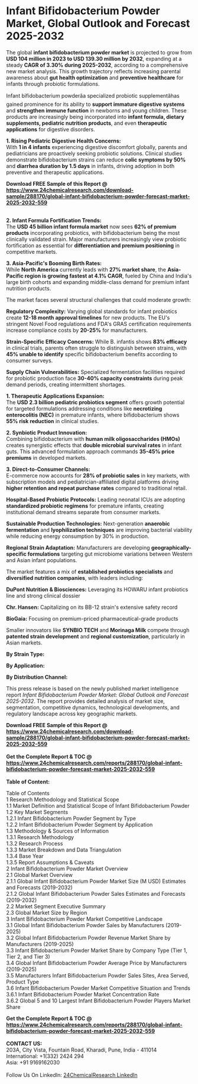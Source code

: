 <h1>Infant Bifidobacterium Powder Market, Global Outlook and Forecast 2025-2032</h1><p>The global <strong>infant bifidobacterium powder market</strong> is projected to grow from <strong>USD 104 million in 2023 to USD 139.30 million by 2032</strong>, expanding at a steady <strong>CAGR of 3.30% during 2025-2032</strong>, according to a comprehensive new market analysis. This growth trajectory reflects increasing parental awareness about <strong>gut health optimization</strong> and <strong>preventive healthcare</strong> for infants through probiotic formulations.</p><p>Infant bifidobacterium powderâa specialized probiotic supplementâhas gained prominence for its ability to <strong>support immature digestive systems</strong> and <strong>strengthen immune function</strong> in newborns and young children. These products are increasingly being incorporated into <strong>infant formula, dietary supplements, pediatric nutrition products</strong>, and even <strong>therapeutic applications</strong> for digestive disorders.</p><p><strong>1. Rising Pediatric Digestive Health Concerns:</strong><br>
With <strong>1 in 4 infants</strong> experiencing digestive discomfort globally, parents and pediatricians are proactively seeking probiotic solutions. Clinical studies demonstrate bifidobacterium strains can reduce <strong>colic symptoms by 50%</strong> and <strong>diarrhea duration by 1.5 days</strong> in infants, driving adoption in both preventive and therapeutic applications.</p><div><b>Download FREE Sample of this Report @ 
            <a href="https://www.24chemicalresearch.com/download-sample/288170/global-infant-bifidobacterium-powder-forecast-market-2025-2032-559">
            https://www.24chemicalresearch.com/download-sample/288170/global-infant-bifidobacterium-powder-forecast-market-2025-2032-559</a></b></div><br><p><strong>2. Infant Formula Fortification Trends:</strong><br>
The <strong>USD 45 billion infant formula market</strong> now sees <strong>62% of premium products</strong> incorporating probiotics, with bifidobacterium being the most clinically validated strain. Major manufacturers increasingly view probiotic fortification as essential for <strong>differentiation and premium positioning</strong> in competitive markets.</p><p><strong>3. Asia-Pacific's Booming Birth Rates:</strong><br>
While <strong>North America</strong> currently leads with <strong>27% market share</strong>, the <strong>Asia-Pacific region is growing fastest at 4.1% CAGR</strong>, fueled by China and India's large birth cohorts and expanding middle-class demand for premium infant nutrition products.</p><p>The market faces several structural challenges that could moderate growth:</p><p><strong>Regulatory Complexity:</strong> Varying global standards for infant probiotics create <strong>12-18 month approval timelines</strong> for new products. The EU's stringent Novel Food regulations and FDA's GRAS certification requirements increase compliance costs by <strong>20-25%</strong> for manufacturers.</p><p><strong>Strain-Specific Efficacy Concerns:</strong> While B. infantis shows <strong>83% efficacy</strong> in clinical trials, parents often struggle to distinguish between strains, with <strong>45% unable to identify</strong> specific bifidobacterium benefits according to consumer surveys.</p><p><strong>Supply Chain Vulnerabilities:</strong> Specialized fermentation facilities required for probiotic production face <strong>30-40% capacity constraints</strong> during peak demand periods, creating intermittent shortages.</p><p><strong>1. Therapeutic Applications Expansion:</strong><br>
The <strong>USD 2.3 billion pediatric probiotics segment</strong> offers growth potential for targeted formulations addressing conditions like <strong>necrotizing enterocolitis (NEC)</strong> in premature infants, where bifidobacterium shows <strong>55% risk reduction</strong> in clinical studies.</p><p><strong>2. Synbiotic Product Innovation:</strong><br>
Combining bifidobacterium with <strong>human milk oligosaccharides (HMOs)</strong> creates synergistic effects that <strong>double microbial survival rates</strong> in infant guts. This advanced formulation approach commands <strong>35-45% price premiums</strong> in developed markets.</p><p><strong>3. Direct-to-Consumer Channels:</strong><br>
E-commerce now accounts for <strong>28% of probiotic sales</strong> in key markets, with subscription models and pediatrician-affiliated digital platforms driving <strong>higher retention and repeat purchase rates</strong> compared to traditional retail.</p><p><strong>Hospital-Based Probiotic Protocols:</strong> Leading neonatal ICUs are adopting <strong>standardized probiotic regimens</strong> for premature infants, creating institutional demand streams separate from consumer markets.</p><p><strong>Sustainable Production Technologies:</strong> Next-generation <strong>anaerobic fermentation</strong> and <strong>lyophilization techniques</strong> are improving bacterial viability while reducing energy consumption by 30% in production.</p><p><strong>Regional Strain Adaptation:</strong> Manufacturers are developing <strong>geographically-specific formulations</strong> targeting gut microbiome variations between Western and Asian infant populations.</p><p>The market features a mix of <strong>established probiotics specialists</strong> and <strong>diversified nutrition companies</strong>, with leaders including:</p><p><strong>DuPont Nutrition &amp; Biosciences:</strong> Leveraging its HOWARU infant probiotics line and strong clinical dossier</p><p><strong>Chr. Hansen:</strong> Capitalizing on its BB-12 strain's extensive safety record</p><p><strong>BioGaia:</strong> Focusing on premium-priced pharmaceutical-grade products</p><p>Smaller innovators like <strong>SYNBIO TECH</strong> and <strong>Morinaga Milk</strong> compete through <strong>patented strain development</strong> and <strong>regional customization</strong>, particularly in Asian markets.</p><p><strong>By Strain Type:</strong></p><p><strong>By Application:</strong></p><p><strong>By Distribution Channel:</strong></p><p>This press release is based on the newly published market intelligence report <em>Infant Bifidobacterium Powder Market: Global Outlook and Forecast 2025-2032</em>. The report provides detailed analysis of market size, segmentation, competitive dynamics, technological developments, and regulatory landscape across key geographic markets.</p><div><b>Download FREE Sample of this Report @ 
            <a href="https://www.24chemicalresearch.com/download-sample/288170/global-infant-bifidobacterium-powder-forecast-market-2025-2032-559">
            https://www.24chemicalresearch.com/download-sample/288170/global-infant-bifidobacterium-powder-forecast-market-2025-2032-559</a></b></div><br><div><b>Get the Complete Report & TOC @ 
            <a href="https://www.24chemicalresearch.com/reports/288170/global-infant-bifidobacterium-powder-forecast-market-2025-2032-559">
            https://www.24chemicalresearch.com/reports/288170/global-infant-bifidobacterium-powder-forecast-market-2025-2032-559</a></b></div><br>
            <b>Table of Content:</b><p>Table of Contents<br />
1 Research Methodology and Statistical Scope<br />
1.1 Market Definition and Statistical Scope of Infant Bifidobacterium Powder<br />
1.2 Key Market Segments<br />
1.2.1 Infant Bifidobacterium Powder Segment by Type<br />
1.2.2 Infant Bifidobacterium Powder Segment by Application<br />
1.3 Methodology & Sources of Information<br />
1.3.1 Research Methodology<br />
1.3.2 Research Process<br />
1.3.3 Market Breakdown and Data Triangulation<br />
1.3.4 Base Year<br />
1.3.5 Report Assumptions & Caveats<br />
2 Infant Bifidobacterium Powder Market Overview<br />
2.1 Global Market Overview<br />
2.1.1 Global Infant Bifidobacterium Powder Market Size (M USD) Estimates and Forecasts (2019-2032)<br />
2.1.2 Global Infant Bifidobacterium Powder Sales Estimates and Forecasts (2019-2032)<br />
2.2 Market Segment Executive Summary<br />
2.3 Global Market Size by Region<br />
3 Infant Bifidobacterium Powder Market Competitive Landscape<br />
3.1 Global Infant Bifidobacterium Powder Sales by Manufacturers (2019-2025)<br />
3.2 Global Infant Bifidobacterium Powder Revenue Market Share by Manufacturers (2019-2025)<br />
3.3 Infant Bifidobacterium Powder Market Share by Company Type (Tier 1, Tier 2, and Tier 3)<br />
3.4 Global Infant Bifidobacterium Powder Average Price by Manufacturers (2019-2025)<br />
3.5 Manufacturers Infant Bifidobacterium Powder Sales Sites, Area Served, Product Type<br />
3.6 Infant Bifidobacterium Powder Market Competitive Situation and Trends<br />
3.6.1 Infant Bifidobacterium Powder Market Concentration Rate<br />
3.6.2 Global 5 and 10 Largest Infant Bifidobacterium Powder Players Market Share </p><div><b>Get the Complete Report & TOC @ 
            <a href="https://www.24chemicalresearch.com/reports/288170/global-infant-bifidobacterium-powder-forecast-market-2025-2032-559">
            https://www.24chemicalresearch.com/reports/288170/global-infant-bifidobacterium-powder-forecast-market-2025-2032-559</a></b></div><br><b>CONTACT US:</b><br>
            203A, City Vista, Fountain Road, Kharadi, Pune, India - 411014<br>
            International: +1(332) 2424 294<br>
            Asia: +91 9169162030 <br><br>
            Follow Us On LinkedIn: <a href="https://www.linkedin.com/company/24chemicalresearch/">24ChemicalResearch LinkedIn</a>